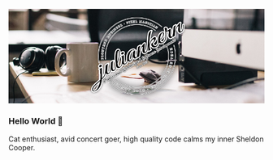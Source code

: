 [![Header](https://raw.githubusercontent.com/Keyes/Keyes/master/title_image.jpg "Header")](https://juliankern.com/)

### Hello World 👋

Cat enthusiast, avid concert goer, high quality code calms my inner Sheldon Cooper. 

<!--
**Keyes/Keyes** is a ✨ _special_ ✨ repository because its `README.md` (this file) appears on your GitHub profile.

Here are some ideas to get you started:

- 🔭 I’m currently working on ...
- 🌱 I’m currently learning ...
- 👯 I’m looking to collaborate on ...
- 🤔 I’m looking for help with ...
- 💬 Ask me about ...
- 📫 How to reach me: ...
- 😄 Pronouns: ...
- ⚡ Fun fact: ...
-->
